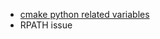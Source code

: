 * [cmake python related variables](http://www.cmake.org/cmake/help/v2.8.12/cmake.html#module:FindPythonLibs)
* RPATH issue